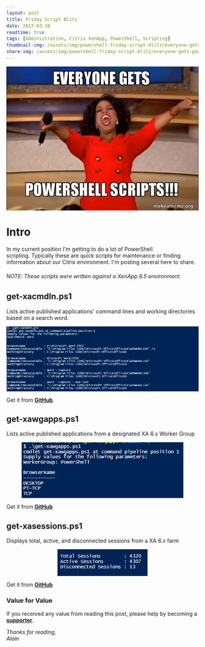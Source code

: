 ```yaml
---
layout: post
title: Friday Script Blitz
date: 2017-03-10
readtime: true
tags: [Administration, Citrix XenApp, PowerShell, Scripting]
thumbnail-img: /assets/img/powershell-friday-script-blitz/everyone-gets-powershell.jpg
share-img: /assets/img/powershell-friday-script-blitz/everyone-gets-powershell.jpg
---
```

<img 
    style="display: block;
		   margin-left: auto;
           margin-right: auto;"
    src="/assets/img/powershell-friday-script-blitz/everyone-gets-powershell.jpg" 
    alt="opra">

# Intro #
In my current position I'm getting to do a lot of PowerShell scripting. Typically these are quick scripts for maintenance or finding information about our Citrix environment. I'm posting several here to share.
###### NOTE: These scripts were written against a XenApp 6.5 environment. ######

## get-xacmdln.ps1 ##
Lists active published applications' command lines and working directories based on a search word.

<img 
    style="display: block;
		   margin-left: auto;
           margin-right: auto;"
    src="/assets/img/powershell-friday-script-blitz/psscriptblitz1a.png" 
    alt="psscriptblitz1a">

Get it from <a href="https://github.com/alainassaf/get-xacmdln" target="_blank"><b>GitHub</b></a>.

## get-xawgapps.ps1 ##
Lists active published applications from a designated XA 6.x Worker Group

<img 
    style="display: block;
		   margin-left: auto;
           margin-right: auto;"
    src="/assets/img/powershell-friday-script-blitz/psscriptblitz1b.png" 
    alt="psscriptblitz1b">

Get it from <a href="https://github.com/alainassaf/get-xawgapps" target="_blank"><b>GitHub</b></a>

## get-xasessions.ps1 ##
Displays total, active, and disconnected sessions from a XA 6.x farm

<img 
    style="display: block;
		   margin-left: auto;
           margin-right: auto;"
    src="/assets/img/powershell-friday-script-blitz/psscriptblitz1c.png" 
    alt="psscriptblitz1c">

Get it from <a href="https://github.com/alainassaf/get-xasessions" target="_blank"><b>GitHub</b></a>

### Value for Value
If you received any value from reading this post, please help by becoming a [**supporter**](https://www.paypal.com/donate?hosted_button_id=73HNLGA2SGLLU).

*Thanks for reading,*  
*Alain*